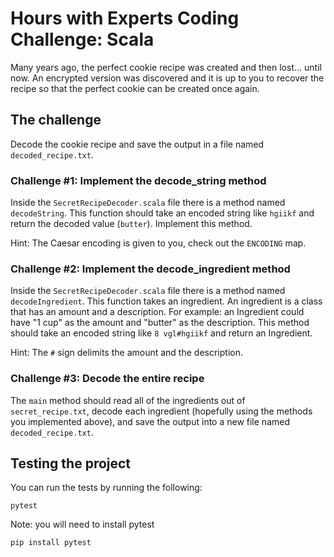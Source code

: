 # Hours with Experts Coding Challenge: Scala

Many years ago, the perfect cookie recipe was created and then lost... until now. An encrypted version was discovered
and it is up to you to recover the recipe so that the perfect cookie can be created once again.

## The challenge

Decode the cookie recipe and save the output in a file named `decoded_recipe.txt`.

### Challenge #1: Implement the decode_string method

Inside the `SecretRecipeDecoder.scala` file there is a method named `decodeString`. This function should take an encoded string like
`hgiikf` and return the decoded value (`butter`). Implement this method.

Hint: The Caesar encoding is given to you, check out the `ENCODING` map.

### Challenge #2: Implement the decode_ingredient method

Inside the `SecretRecipeDecoder.scala` file there is a method named `decodeIngredient`. This function takes an ingredient. An
ingredient is a class that has an amount and a description. For example: an Ingredient could have "1 cup" as the amount and
"butter" as the description. This method should take an encoded string like `8 vgl#hgiikf` and return an Ingredient.

Hint: The `#` sign delimits the amount and the description.

### Challenge #3: Decode the entire recipe

The `main` method should read all of the ingredients out of `secret_recipe.txt`, decode each ingredient (hopefully using the methods
you implemented above), and save the output into a new file named `decoded_recipe.txt`.

## Testing the project

You can run the tests by running the following:

```
pytest
```

Note: you will need to install pytest
```
pip install pytest
```

